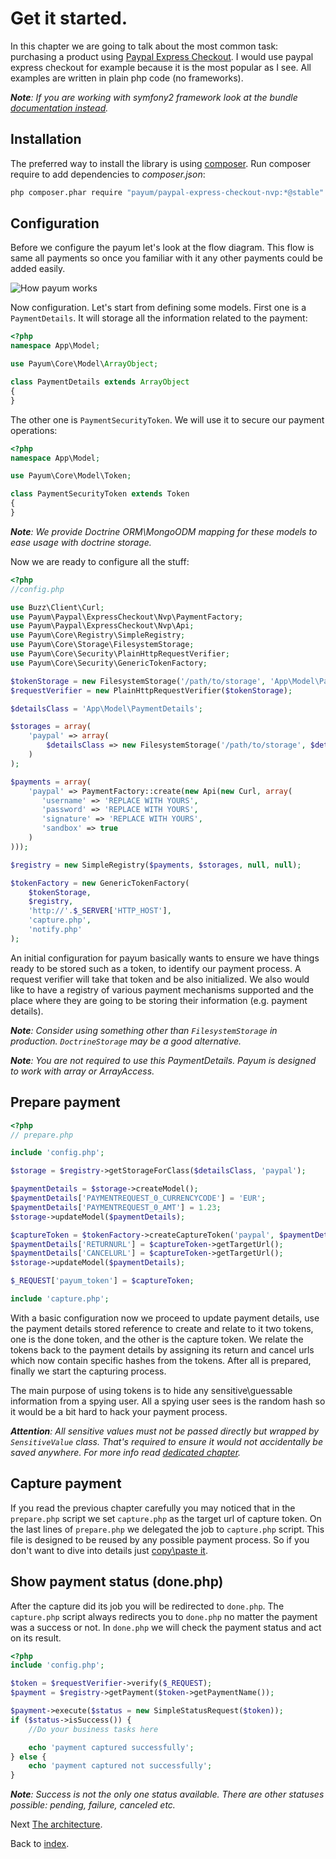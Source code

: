 # Get it started.

In this chapter we are going to talk about the most common task: purchasing a product using [Paypal Express Checkout](https://developer.paypal.com/webapps/developer/docs/classic/express-checkout/integration-guide/ECGettingStarted/).
I would use paypal express checkout for example because it is the most popular as I see.
All examples are written in plain php code (no frameworks).

_**Note**: If you are working with symfony2 framework look at the bundle [documentation instead](https://github.com/Payum/PayumBundle/blob/master/Resources/doc/index.md)._

## Installation

The preferred way to install the library is using [composer](http://getcomposer.org/).
Run composer require to add dependencies to _composer.json_:

```bash
php composer.phar require "payum/paypal-express-checkout-nvp:*@stable"
```

## Configuration

Before we configure the payum let's look at the flow diagram.
This flow is same all payments so once you familiar with it any other payments could be added easily.

![How payum works](http://www.websequencediagrams.com/cgi-bin/cdraw?lz=cGFydGljaXBhbnQgcGF5cGFsLmNvbQoACwxVc2VyAAQNcHJlcGFyZS5waHAAHA1jYXB0dQAFE2RvbgAnBgpVc2VyLT4ANQs6AEUIIGEgcGF5bWVudAoAVAstLT4rAEsLOgBbCCB0b2tlbgoKAGcLLS0-AIE2CjogcmVxdWVzdCBhdXRoZW50aWNhdGlvbgoAgVkKLS0-AE0NZ2l2ZSBjb250cm9sIGJhY2sATg8tAIE-CDoAgUsFAHsHAIFTCC0-VXNlcjogc2hvdwCBQQggcmVzdWx0Cg&s=default)

Now configuration. Let's  start from defining some models.
First one is a `PaymentDetails`.
It will storage all the information related to the payment:

```php
<?php
namespace App\Model;

use Payum\Core\Model\ArrayObject;

class PaymentDetails extends ArrayObject
{
}
```

The other one is `PaymentSecurityToken`.
We will use it to secure our payment operations:

```php
<?php
namespace App\Model;

use Payum\Core\Model\Token;

class PaymentSecurityToken extends Token
{
}
```

_**Note**: We provide Doctrine ORM\MongoODM mapping for these models to ease usage with doctrine storage._

Now we are ready to configure all the stuff:

```php
<?php
//config.php

use Buzz\Client\Curl;
use Payum\Paypal\ExpressCheckout\Nvp\PaymentFactory;
use Payum\Paypal\ExpressCheckout\Nvp\Api;
use Payum\Core\Registry\SimpleRegistry;
use Payum\Core\Storage\FilesystemStorage;
use Payum\Core\Security\PlainHttpRequestVerifier;
use Payum\Core\Security\GenericTokenFactory;

$tokenStorage = new FilesystemStorage('/path/to/storage', 'App\Model\PaymentSecurityToken');
$requestVerifier = new PlainHttpRequestVerifier($tokenStorage);

$detailsClass = 'App\Model\PaymentDetails';

$storages = array(
    'paypal' => array(
        $detailsClass => new FilesystemStorage('/path/to/storage', $detailsClass)
    )
);

$payments = array(
    'paypal' => PaymentFactory::create(new Api(new Curl, array(
       'username' => 'REPLACE WITH YOURS',
       'password' => 'REPLACE WITH YOURS',
       'signature' => 'REPLACE WITH YOURS',
       'sandbox' => true
    )
)));

$registry = new SimpleRegistry($payments, $storages, null, null);

$tokenFactory = new GenericTokenFactory(
    $tokenStorage,
    $registry,
    'http://'.$_SERVER['HTTP_HOST'],
    'capture.php',
    'notify.php'
);
```

An initial configuration for payum basically wants to ensure we have things ready to be stored such as
a token, to identify our payment process. A request verifier will take that token and be also initialized.
We also would like to have a registry of various payment mechanisms supported and the place where they are going
to be storing their information (e.g. payment details).

_**Note**: Consider using something other than `FilesystemStorage` in production. `DoctrineStorage` may be a good alternative._

_**Note**: You are not required to use this PaymentDetails. Payum is designed to work with array or ArrayAccess._

## Prepare payment

```php
<?php
// prepare.php

include 'config.php';

$storage = $registry->getStorageForClass($detailsClass, 'paypal');

$paymentDetails = $storage->createModel();
$paymentDetails['PAYMENTREQUEST_0_CURRENCYCODE'] = 'EUR';
$paymentDetails['PAYMENTREQUEST_0_AMT'] = 1.23;
$storage->updateModel($paymentDetails);

$captureToken = $tokenFactory->createCaptureToken('paypal', $paymentDetails, 'done.php');
$paymentDetails['RETURNURL'] = $captureToken->getTargetUrl();
$paymentDetails['CANCELURL'] = $captureToken->getTargetUrl();
$storage->updateModel($paymentDetails);

$_REQUEST['payum_token'] = $captureToken;

include 'capture.php';
```

With a basic configuration now we proceed to update payment details, use the payment details stored
reference to create and relate to it two tokens, one is the done token, and the other is the capture token.
We relate the tokens back to the payment details by assigning its return and cancel urls which now contain
specific hashes from the tokens. After all is prepared, finally we start the capturing process.

The main purpose of using tokens is to hide any sensitive\guessable information from a spying user.
All a spying user sees is the random hash so it would be a bit hard to hack your payment process.

_**Attention**: All sensitive values must not be passed directly but wrapped by `SensitiveValue` class. That's required to ensure it would not accidentally be saved anywhere. For more info read [dedicated chapter](working-with-sensitive-information.md)._

## Capture payment

If you read the previous chapter carefully you may noticed that in the `prepare.php` script we set
`capture.php` as the target url of capture token.
On the last lines of `prepare.php` we delegated the job to `capture.php` script.
This file is designed to be reused by any possible payment process.
So if you don't want to dive into details just [copy\paste it](capture-script.md).

## Show payment status (done.php)

After the capture did its job you will be redirected to `done.php`.
The `capture.php` script always redirects you to `done.php` no matter the payment was a success or not.
In `done.php` we will check the payment status and act on its result.

```php
<?php
include 'config.php';

$token = $requestVerifier->verify($_REQUEST);
$payment = $registry->getPayment($token->getPaymentName());

$payment->execute($status = new SimpleStatusRequest($token));
if ($status->isSuccess()) {
    //Do your business tasks here

    echo 'payment captured successfully';
} else {
    echo 'payment captured not successfully';
}
```

_**Note**: Success is not the only one status available. There are other statuses possible: pending, failure, canceled etc._

Next [The architecture](the-architecture.md).

Back to [index](index.md).
